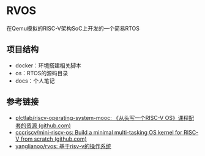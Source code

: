 # RVOS
在Qemu模拟的RISC-V架构SoC上开发的一个简易RTOS



## 项目结构

- docker：环境搭建相关脚本
- os：RTOS的源码目录
- docs：个人笔记



## 参考链接

- [plctlab/riscv-operating-system-mooc: 《从头写一个RISC-V OS》课程配套的资源 (github.com)](https://github.com/plctlab/riscv-operating-system-mooc/tree/main)
- [cccriscv/mini-riscv-os: Build a minimal multi-tasking OS kernel for RISC-V from scratch (github.com)](https://github.com/cccriscv/mini-riscv-os)
- [yanglianoo/rvos: 基于risv-v的操作系统](https://github.com/yanglianoo/rvos)
